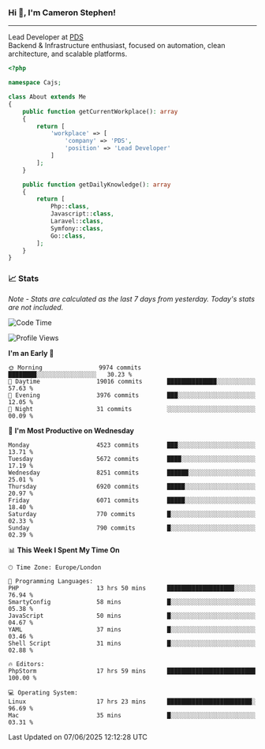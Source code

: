 ### Hi 👋, I'm Cameron Stephen!

---

Lead Developer at [PDS](https://prindatasolutions.co.uk)  
Backend & Infrastructure enthusiast, focused on automation, clean architecture, and scalable platforms.


```php
<?php

namespace Cajs;

class About extends Me
{
    public function getCurrentWorkplace(): array
    {
        return [
            'workplace' => [
                'company' => 'PDS',
                'position' => 'Lead Developer'
            ]
        ];
    }

    public function getDailyKnowledge(): array
    {
        return [
            Php::class,
            Javascript::class,
            Laravel::class,
            Symfony::class,
            Go::class,
        ];
    }
}
```

### 📈 Stats
<p><em>Note - Stats are calculated as the last 7 days from yesterday. Today's stats are not included.</em></p>


<!--START_SECTION:waka-->
![Code Time](http://img.shields.io/badge/Code%20Time-4%2C518%20hrs%2030%20mins-blue)

![Profile Views](http://img.shields.io/badge/Profile%20Views-0-blue)

**I'm an Early 🐤** 

```text
🌞 Morning                9974 commits        ████████░░░░░░░░░░░░░░░░░   30.23 % 
🌆 Daytime                19016 commits       ██████████████░░░░░░░░░░░   57.63 % 
🌃 Evening                3976 commits        ███░░░░░░░░░░░░░░░░░░░░░░   12.05 % 
🌙 Night                  31 commits          ░░░░░░░░░░░░░░░░░░░░░░░░░   00.09 % 
```
📅 **I'm Most Productive on Wednesday** 

```text
Monday                   4523 commits        ███░░░░░░░░░░░░░░░░░░░░░░   13.71 % 
Tuesday                  5672 commits        ████░░░░░░░░░░░░░░░░░░░░░   17.19 % 
Wednesday                8251 commits        ██████░░░░░░░░░░░░░░░░░░░   25.01 % 
Thursday                 6920 commits        █████░░░░░░░░░░░░░░░░░░░░   20.97 % 
Friday                   6071 commits        █████░░░░░░░░░░░░░░░░░░░░   18.40 % 
Saturday                 770 commits         █░░░░░░░░░░░░░░░░░░░░░░░░   02.33 % 
Sunday                   790 commits         █░░░░░░░░░░░░░░░░░░░░░░░░   02.39 % 
```


📊 **This Week I Spent My Time On** 

```text
🕑︎ Time Zone: Europe/London

💬 Programming Languages: 
PHP                      13 hrs 50 mins      ███████████████████░░░░░░   76.94 % 
SmartyConfig             58 mins             █░░░░░░░░░░░░░░░░░░░░░░░░   05.38 % 
JavaScript               50 mins             █░░░░░░░░░░░░░░░░░░░░░░░░   04.67 % 
YAML                     37 mins             █░░░░░░░░░░░░░░░░░░░░░░░░   03.46 % 
Shell Script             31 mins             █░░░░░░░░░░░░░░░░░░░░░░░░   02.88 % 

🔥 Editors: 
PhpStorm                 17 hrs 59 mins      █████████████████████████   100.00 % 

💻 Operating System: 
Linux                    17 hrs 23 mins      ████████████████████████░   96.69 % 
Mac                      35 mins             █░░░░░░░░░░░░░░░░░░░░░░░░   03.31 % 
```


 Last Updated on 07/06/2025 12:12:28 UTC
<!--END_SECTION:waka-->
